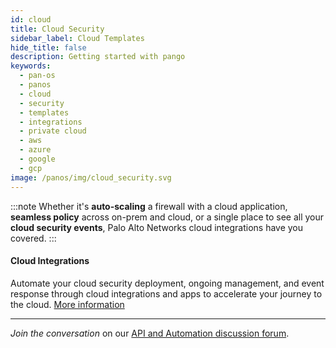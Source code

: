```yaml
---
id: cloud
title: Cloud Security
sidebar_label: Cloud Templates
hide_title: false
description: Getting started with pango
keywords:
  - pan-os
  - panos
  - cloud
  - security
  - templates
  - integrations
  - private cloud
  - aws
  - azure
  - google
  - gcp
image: /panos/img/cloud_security.svg
---
```


:::note
Whether it's **auto-scaling** a firewall with a cloud application, **seamless policy** across on-prem and cloud, or a single place to see all your **cloud security events**, Palo Alto Networks cloud integrations have you covered.
:::

#### Cloud Integrations

Automate your cloud security deployment, ongoing management, and event response through cloud integrations and apps to accelerate your journey to the cloud. <a href="https://live.paloaltonetworks.com/t5/Cloud-Integration/ct-p/Cloud_Templates" target="_blank">More information</a>

---

_Join the conversation_ on our <a href="https://live.paloaltonetworks.com/t5/Automation-API/ct-p/automation" target="_blank">API and Automation discussion forum</a>.

